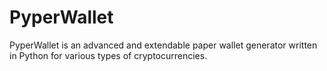 # PyperWallet
PyperWallet is an advanced and extendable paper wallet generator written in Python for various types of cryptocurrencies.

